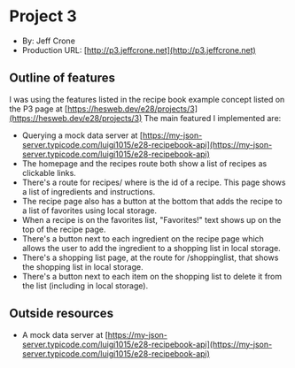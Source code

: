 # Project 3
+ By: Jeff Crone
+ Production URL: [http://p3.jeffcrone.net](http://p3.jeffcrone.net)


## Outline of features
I was using the features listed in the recipe book example concept listed on the P3 page at [https://hesweb.dev/e28/projects/3](https://hesweb.dev/e28/projects/3)
The main featured I implemented are:
* Querying a mock data server at [https://my-json-server.typicode.com/luigi1015/e28-recipebook-api](https://my-json-server.typicode.com/luigi1015/e28-recipebook-api)
* The homepage and the recipes route both show a list of recipes as clickable links.
* There's a route for recipes/<id> where <id> is the id of a recipe. This page shows a list of ingredients and instructions.
* The recipe page also has a button at the bottom that adds the recipe to a list of favorites using local storage.
* When a recipe is on the favorites list, "Favorites!" text shows up on the top of the recipe page.
* There's a button next to each ingredient on the recipe page which allows the user to add the ingredient to a shopping list in local storage.
* There's a shopping list page, at the route for /shoppinglist, that shows the shopping list in local storage.
* There's a button next to each item on the shopping list to delete it from the list (including in local storage).

## Outside resources
* A mock data server at [https://my-json-server.typicode.com/luigi1015/e28-recipebook-api](https://my-json-server.typicode.com/luigi1015/e28-recipebook-api)
